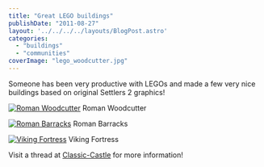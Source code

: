 ```yaml
---
title: "Great LEGO buildings"
publishDate: "2011-08-27"
layout: '../../../../layouts/BlogPost.astro'
categories: 
  - "buildings"
  - "communities"
coverImage: "lego_woodcutter.jpg"
---
```


Someone has been very productive with LEGOs and made a few very nice buildings based on original Settlers 2 graphics!

[![](images/copy_of_img_9452.jpg "Roman Woodcutter")](http://www.flickr.com/photos/castlelord/sets/72157622921908439/) Roman Woodcutter

[![](images/copy_of_img_9462.jpg "Roman Barracks")](http://www.flickr.com/photos/castlelord/sets/72157623053310526/) Roman Barracks

[![](images/copy_of_img_9749.jpg "Viking Fortress")](http://www.flickr.com/photos/castlelord/sets/72157623246584845/) Viking Fortress

Visit a thread at [Classic-Castle](http://www.classic-castle.com/forum/viewtopic.php?f=3&t=18436) for more information!
